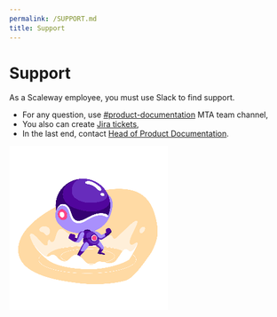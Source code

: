 ```yaml
---
permalink: /SUPPORT.md
title: Support
---
```


# Support

As a Scaleway employee, you must use Slack to find support.

- For any question, use [#product-documentation](https://scaleway.slack.com/messages/product-documentation) MTA team channel,
- You also can create [Jira tickets](https://jira.infra.online.net/secure/RapidBoard.jspa?projectKey=MTA&rapidView=444),
- In the last end, contact [Head of Product Documentation](https://scaleway.slack.com/team/UATD1LQTT).

![](./images/power_mascotte@2x.webp)
